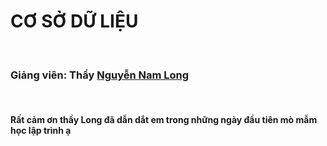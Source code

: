 <h1> CƠ SỞ DỮ LIỆU </h1>
<br>

<h3>Giảng viên: Thầy <a href = "https://github.com/J2TeamNNL">Nguyễn Nam Long</a></h3>
<br>
<h4>Rất cảm ơn thầy Long đã dẫn dắt em trong những ngày đầu tiên mò mẫm học lập trình ạ</h4>
